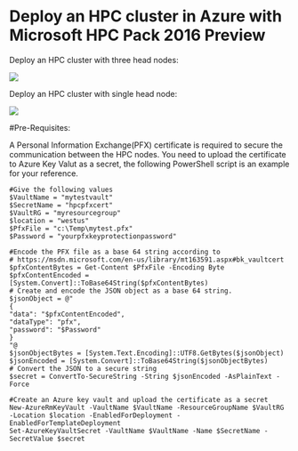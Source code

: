 # Deploy an HPC cluster in Azure with Microsoft HPC Pack 2016 Preview
Deploy an HPC cluster with three head nodes:

<a href="https://portal.azure.com/#create/Microsoft.Template/uri/https%3A%2F%2Fraw.githubusercontent.com%2FMsHpcPack%2FHPCPack2016Preview%2Fmaster%2Fnewcluster-three-hns%2Fazuredeploy.json" target="_blank">
    <img src="http://azuredeploy.net/deploybutton.png"/>
</a>

Deploy an HPC cluster with single head node:

<a href="https://portal.azure.com/#create/Microsoft.Template/uri/https%3A%2F%2Fraw.githubusercontent.com%2FMsHpcPack%2FHPCPack2016Preview%2Fmaster%2Fnewcluster-single-hn%2Fazuredeploy.json" target="_blank">
    <img src="http://azuredeploy.net/deploybutton.png"/>
</a>

#Pre-Requisites:

A Personal Information Exchange(PFX) certificate is required to secure the communication between the HPC nodes.
You need to upload the certificate to Azure Key Valut as a secret, the following PowerShell script is an example for your reference.

    #Give the following values
    $VaultName = "mytestvault"
    $SecretName = "hpcpfxcert"
    $VaultRG = "myresourcegroup"
    $location = "westus"
    $PfxFile = "c:\Temp\mytest.pfx"
    $Password = "yourpfxkeyprotectionpassword"

    #Encode the PFX file as a base 64 string according to 
    # https://msdn.microsoft.com/en-us/library/mt163591.aspx#bk_vaultcert
    $pfxContentBytes = Get-Content $PfxFile -Encoding Byte
    $pfxContentEncoded = [System.Convert]::ToBase64String($pfxContentBytes)
    # Create and encode the JSON object as a base 64 string.
    $jsonObject = @"
    {
    "data": "$pfxContentEncoded",
    "dataType": "pfx",
    "password": "$Password"
    }
    "@
    $jsonObjectBytes = [System.Text.Encoding]::UTF8.GetBytes($jsonObject)
    $jsonEncoded = [System.Convert]::ToBase64String($jsonObjectBytes)
    # Convert the JSON to a secure string
    $secret = ConvertTo-SecureString -String $jsonEncoded -AsPlainText -Force

    #Create an Azure key vault and upload the certificate as a secret
    New-AzureRmKeyVault -VaultName $VaultName -ResourceGroupName $VaultRG -Location $location -EnabledForDeployment -EnabledForTemplateDeployment
    Set-AzureKeyVaultSecret -VaultName $VaultName -Name $SecretName -SecretValue $secret
